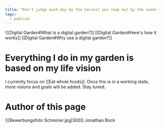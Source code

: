 ```yaml
---
title: “Don’t judge each day by the harvest you reap but by the seeds that you plant.” Ralph Waldo Emerson
tags:
  - publish
---
```

![[Digital Garden#What is a digital garden?]]
[[Digital Garden#Here's how it works]]
[[Digital Garden#Why use a digital garden?]]
# Everything I do in my garden is based on my life vision
I currently focus on [[Eat whole foods]]. Once this is in a working state, more visions and goals will be added. Stay tuned.
# Author of this page
![[Bewerbungsfoto Schreiner.jpg|300]]
Jonathan Bock